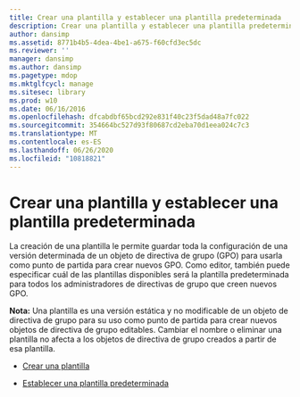 ```yaml
---
title: Crear una plantilla y establecer una plantilla predeterminada
description: Crear una plantilla y establecer una plantilla predeterminada
author: dansimp
ms.assetid: 8771b4b5-4dea-4be1-a675-f60cfd3ec5dc
ms.reviewer: ''
manager: dansimp
ms.author: dansimp
ms.pagetype: mdop
ms.mktglfcycl: manage
ms.sitesec: library
ms.prod: w10
ms.date: 06/16/2016
ms.openlocfilehash: dfcabdbf65bcd292e831f40c23f5dad48a7fc022
ms.sourcegitcommit: 354664bc527d93f80687cd2eba70d1eea024c7c3
ms.translationtype: MT
ms.contentlocale: es-ES
ms.lasthandoff: 06/26/2020
ms.locfileid: "10818821"
---
```

# Crear una plantilla y establecer una plantilla predeterminada


La creación de una plantilla le permite guardar toda la configuración de una versión determinada de un objeto de directiva de grupo (GPO) para usarla como punto de partida para crear nuevos GPO. Como editor, también puede especificar cuál de las plantillas disponibles será la plantilla predeterminada para todos los administradores de directivas de grupo que creen nuevos GPO.

**Nota:**  Una plantilla es una versión estática y no modificable de un objeto de directiva de grupo para su uso como punto de partida para crear nuevos objetos de directiva de grupo editables. Cambiar el nombre o eliminar una plantilla no afecta a los objetos de directiva de grupo creados a partir de esa plantilla.

 

-   [Crear una plantilla](create-a-template.md)

-   [Establecer una plantilla predeterminada](set-a-default-template.md)

 

 





